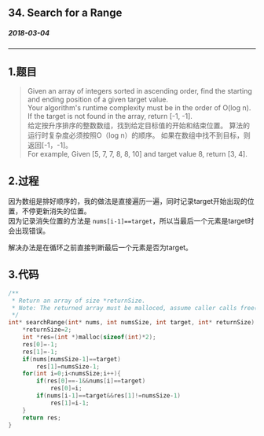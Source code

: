 ## 34. Search for a Range
##### 2018-03-04 
***
## 1.题目
>Given an array of integers sorted in ascending order, find the starting and ending position of a given target value.  
Your algorithm's runtime complexity must be in the order of O(log n).  
If the target is not found in the array, return [-1, -1].   
给定按升序排序的整数数组，找到给定目标值的开始和结束位置。 算法的运行时复杂度必须按照O（log n）的顺序。 如果在数组中找不到目标，则返回[-1，-1]。  
For example,
Given [5, 7, 7, 8, 8, 10] and target value 8,
return [3, 4].

## 2.过程
因为数组是排好顺序的，我的做法是直接遍历一遍，同时记录target开始出现的位置，不停更新消失的位置。  
因为记录消失位置的方法是 ``nums[i-1]==target``，所以当最后一个元素是target时会出现错误。  

解决办法是在循环之前直接判断最后一个元素是否为target。
## 3.代码
```c
/**
 * Return an array of size *returnSize.
 * Note: The returned array must be malloced, assume caller calls free().
 */
int* searchRange(int* nums, int numsSize, int target, int* returnSize) {
    *returnSize=2;
    int *res=(int *)malloc(sizeof(int)*2);
    res[0]=-1;
    res[1]=-1;
    if(nums[numsSize-1]==target)
        res[1]=numsSize-1;
    for(int i=0;i<numsSize;i++){
        if(res[0]==-1&&nums[i]==target)
            res[0]=i;
        if(nums[i-1]==target&&res[1]!=numsSize-1)
            res[1]=i-1;
    }
    return res;
}
```

